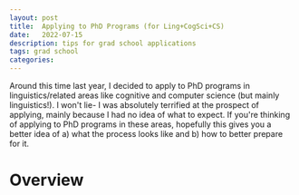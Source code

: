 ```yaml
---
layout: post
title:  Applying to PhD Programs (for Ling+CogSci+CS)
date:   2022-07-15
description: tips for grad school applications
tags: grad school
categories: 
---
```

Around this time last year, I decided to apply to PhD programs in linguistics/related areas like cognitive and computer science (but mainly linguistics!). I won't lie- I was absolutely terrified at the prospect of applying, mainly because I had no idea of what to expect. If you're thinking of applying to PhD programs in these areas, hopefully this gives you a better idea of a) what the process looks like and b) how to better prepare for it.

# Overview
